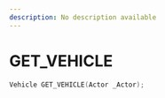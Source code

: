 ```yaml
---
description: No description available 
---
```


# GET_VEHICLE

```cpp
Vehicle GET_VEHICLE(Actor _Actor);
```
